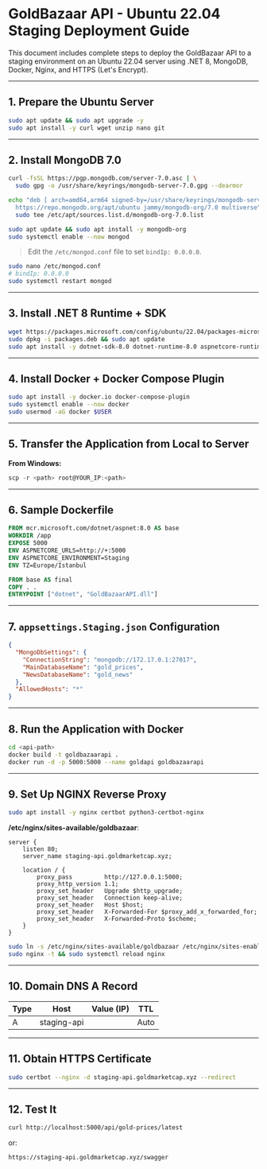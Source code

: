 # GoldBazaar API - Ubuntu 22.04 Staging Deployment Guide

This document includes complete steps to deploy the GoldBazaar API to a staging environment on an Ubuntu 22.04 server using .NET 8, MongoDB, Docker, Nginx, and HTTPS (Let's Encrypt).

---

## 1. Prepare the Ubuntu Server

```bash
sudo apt update && sudo apt upgrade -y
sudo apt install -y curl wget unzip nano git
```

---

## 2. Install MongoDB 7.0

```bash
curl -fsSL https://pgp.mongodb.com/server-7.0.asc | \
  sudo gpg -o /usr/share/keyrings/mongodb-server-7.0.gpg --dearmor

echo "deb [ arch=amd64,arm64 signed-by=/usr/share/keyrings/mongodb-server-7.0.gpg ] \
  https://repo.mongodb.org/apt/ubuntu jammy/mongodb-org/7.0 multiverse" | \
  sudo tee /etc/apt/sources.list.d/mongodb-org-7.0.list

sudo apt update && sudo apt install -y mongodb-org
sudo systemctl enable --now mongod
```

> Edit the `/etc/mongod.conf` file to set `bindIp: 0.0.0.0`.

```bash
sudo nano /etc/mongod.conf
# bindIp: 0.0.0.0
sudo systemctl restart mongod
```

---

## 3. Install .NET 8 Runtime + SDK

```bash
wget https://packages.microsoft.com/config/ubuntu/22.04/packages-microsoft-prod.deb -O packages.deb
sudo dpkg -i packages.deb && sudo apt update
sudo apt install -y dotnet-sdk-8.0 dotnet-runtime-8.0 aspnetcore-runtime-8.0
```

---

## 4. Install Docker + Docker Compose Plugin

```bash
sudo apt install -y docker.io docker-compose-plugin
sudo systemctl enable --now docker
sudo usermod -aG docker $USER
```

---

## 5. Transfer the Application from Local to Server

**From Windows:**

```powershell
scp -r <path> root@YOUR_IP:<path>
```

---

## 6. Sample Dockerfile

```dockerfile
FROM mcr.microsoft.com/dotnet/aspnet:8.0 AS base
WORKDIR /app
EXPOSE 5000
ENV ASPNETCORE_URLS=http://+:5000
ENV ASPNETCORE_ENVIRONMENT=Staging
ENV TZ=Europe/Istanbul

FROM base AS final
COPY . .
ENTRYPOINT ["dotnet", "GoldBazaarAPI.dll"]
```

---

## 7. `appsettings.Staging.json` Configuration

```json
{
  "MongoDbSettings": {
    "ConnectionString": "mongodb://172.17.0.1:27017",
    "MainDatabaseName": "gold_prices",
    "NewsDatabaseName": "gold_news"
  },
  "AllowedHosts": "*"
}
```

---

## 8. Run the Application with Docker

```bash
cd <api-path>
docker build -t goldbazaarapi .
docker run -d -p 5000:5000 --name goldapi goldbazaarapi
```

---

## 9. Set Up NGINX Reverse Proxy

```bash
sudo apt install -y nginx certbot python3-certbot-nginx
```

**/etc/nginx/sites-available/goldbazaar**:

```nginx
server {
    listen 80;
    server_name staging-api.goldmarketcap.xyz;

    location / {
        proxy_pass         http://127.0.0.1:5000;
        proxy_http_version 1.1;
        proxy_set_header   Upgrade $http_upgrade;
        proxy_set_header   Connection keep-alive;
        proxy_set_header   Host $host;
        proxy_set_header   X-Forwarded-For $proxy_add_x_forwarded_for;
        proxy_set_header   X-Forwarded-Proto $scheme;
    }
}
```

```bash
sudo ln -s /etc/nginx/sites-available/goldbazaar /etc/nginx/sites-enabled/
sudo nginx -t && sudo systemctl reload nginx
```

---

## 10. Domain DNS A Record

| Type | Host        | Value (IP) | TTL  |
|------|-------------|------------|------|
| A    | staging-api | <ip>       | Auto |

---

## 11. Obtain HTTPS Certificate

```bash
sudo certbot --nginx -d staging-api.goldmarketcap.xyz --redirect
```

---

## 12. Test It

```bash
curl http://localhost:5000/api/gold-prices/latest
```

or:

```bash
https://staging-api.goldmarketcap.xyz/swagger
```